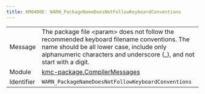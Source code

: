 ```yaml
---
title: KM0400E: WARN_PackageNameDoesNotFollowKeyboardConventions
---
```


|            |           |
|------------|---------- |
| Message    | The package file &lt;param&gt; does not follow the recommended keyboard filename conventions\. The name should be all lower case, include only alphanumeric characters and underscore \(\_\), and not start with a digit\. |
| Module     | [kmc-package.CompilerMessages](kmc-package.compilermessages) |
| Identifier | `WARN_PackageNameDoesNotFollowKeyboardConventions` |


